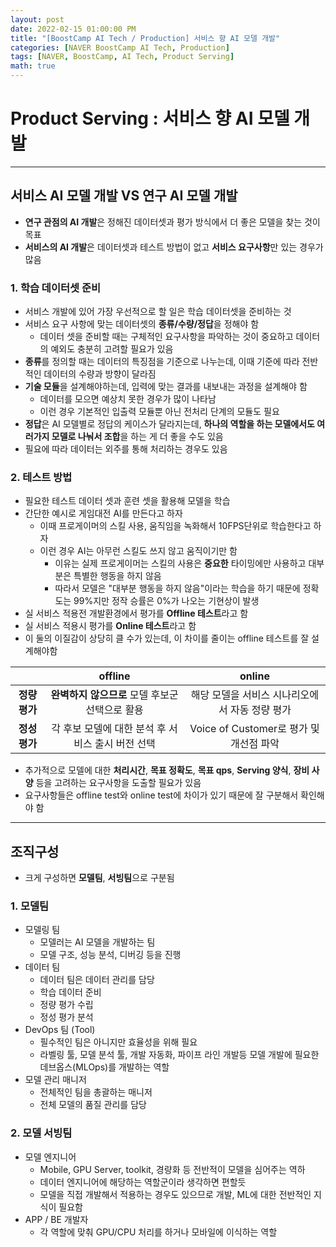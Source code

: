 ```yaml
---
layout: post
date: 2022-02-15 01:00:00 PM
title: "[BoostCamp AI Tech / Production] 서비스 향 AI 모델 개발"
categories: [NAVER BoostCamp AI Tech, Production]
tags: [NAVER, BoostCamp, AI Tech, Product Serving]
math: true
---
```

# Product Serving : 서비스 향 AI 모델 개발

---

## 서비스 AI 모델 개발 VS 연구 AI 모델 개발

- **연구 관점의 AI 개발**은 정해진 데이터셋과 평가 방식에서 더 좋은 모델을 찾는 것이 목표
- **서비스의 AI 개발**은 데이터셋과 테스트 방법이 없고 **서비스 요구사항**만 있는 경우가 많음

### 1. 학습 데이터셋 준비

- 서비스 개발에 있어 가장 우선적으로 할 일은 학습 데이터셋을 준비하는 것
- 서비스 요구 사항에 맞는 데이터셋의 **종류/수량/정답**을 정해야 함
  - 데이터 셋을 준비할 때는 구체적인 요구사항을 파악하는 것이 중요하고 데이터의 예외도 충분히 고려할 필요가 있음
- **종류**를 정의할 때는 데이터의 특징점을 기준으로 나누는데, 이때 기준에 따라 전반적인 데이터의 수량과 방향이 달라짐
- **기술 모듈**을 설계해야하는데, 입력에 맞는 결과를 내보내는 과정을 설계해야 함
  - 데이터를 모으면 예상치 못한 경우가 많이 나타남
  - 이런 경우 기본적인 입출력 모듈뿐 아닌 전처리 단계의 모듈도 필요
- **정답**은 AI 모델별로 정답의 케이스가 달라지는데, **하나의 역할을 하는 모델에서도 여러가지 모델로 나눠서 조합**을 하는 게 더 좋을 수도 있음
- 필요에 따라 데이터는 외주를 통해 처리하는 경우도 있음

### 2. 테스트 방법

- 필요한 테스트 데이터 셋과 훈련 셋을 활용해 모델을 학습
- 간단한 예시로 게임대전 AI를 만든다고 하자
  - 이때 프로게이머의 스킬 사용, 움직임을 녹화해서 10FPS단위로 학습한다고 하자
  - 이런 경우 AI는 아무런 스킬도 쓰지 않고 움직이기만 함
    - 이유는 실제 프로게이머는 스킬의 사용은 **중요한** 타이밍에만 사용하고 대부분은 특별한 행동을 하지 않음
    - 따라서 모델은 "대부분 행동을 하지 않음"이라는 학습을 하기 때문에 정확도는 99%지만 정작 승률은 0%가 나오는 기현상이 발생
- 실 서비스 적용전 개발환경에서 평가를 **Offline 테스트**라고 함
- 실 서비스 적용시 평가를 **Online 테스트**라고 함
- 이 둘의 이질감이 상당히 클 수가 있는데, 이 차이를 줄이는 offline 테스트를 잘 설계해야함

||offline|online|
|:---:|:---:|:---:|
|**정량평가**| **완벽하지 않으므로** 모델 후보군 선택으로 활용 | 해당 모델을 서비스 시나리오에서 자동 정량 평가|
|**정성평가**|각 후보 모델에 대한 분석 후 서비스 출시 버전 선택| Voice of Customer로 평가 및 개선점 파악|

- 추가적으로 모델에 대한 **처리시간**, **목표 정확도**, **목표 qps**, **Serving 양식**, **장비 사양** 등을 고려하는 요구사항을 도출할 필요가 있음
- 요구사항들은 offline test와 online test에 차이가 있기 때문에 잘 구분해서 확인해야 함

---

## 조직구성

- 크게 구성하면 **모델팀**, **서빙팀**으로 구분됨

### 1. 모델팀

- 모델링 팀
  - 모델러는 AI 모델을 개발하는 팀
  - 모델 구조, 성능 분석, 디버깅 등을 진행
- 데이터 팀
  - 데이터 팀은 데이터 관리를 담당
  - 학습 데이터 준비
  - 정량 평가 수립
  - 정성 평가 분석
- DevOps 팀 (Tool)
  - 필수적인 팀은 아니지만 효율성을 위해 필요
  - 라벨링 툴, 모델 분석 툴, 개발 자동화, 파이프 라인 개발등 모델 개발에 필요한 데브옵스(MLOps)를 개발하는 역할
- 모델 관리 매니저
  - 전체적인 팀을 총괄하는 매니저
  - 전체 모델의 품질 관리를 담당

### 2. 모델 서빙팀

- 모델 엔지니어
  - Mobile, GPU Server, toolkit, 경량화 등 전반적이 모델을 심어주는 역하
  - 데이터 엔지니어에 해당하는 역할군이라 생각하면 편할듯
  - 모델을 직접 개발해서 적용하는 경우도 있으므로 개발, ML에 대한 전반적인 지식이 필요함
- APP / BE 개발자
  -  각 역할에 맞춰 GPU/CPU 처리를 하거나 모바일에 이식하는 역할